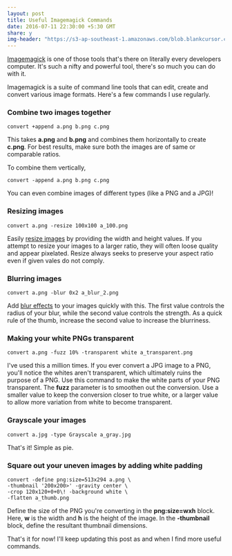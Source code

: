 ```yaml
---
layout: post
title: Useful Imagemagick Commands
date: 2016-07-11 22:30:00 +5:30 GMT
share: y
img-header: "https://s3-ap-southeast-1.amazonaws.com/blob.blankcursor.com/uploads/medium/766/26cfedf2-b476-4bcf-8357-594d29c579e4.png"
---
```


[Imagemagick](http://www.imagemagick.org/script/index.php) is one of those tools
that's there on literally every developers computer. It's such a nifty and
powerful tool, there's so much you can do with it.

Imagemagick is a suite of command line tools that can edit, create and convert
various image formats. Here's a few commands I use regularly.

### Combine two images together

```
convert +append a.png b.png c.png
```
This takes **a.png** and **b.png** and combines them horizontally to create **c.png**.
For best results, make sure both the images are of same or comparable ratios.

To combine them vertically,

```
convert -append a.png b.png c.png
```

You can even combine images of different types (like a PNG and a JPG)!

### Resizing images

```
convert a.png -resize 100x100 a_100.png
```

Easily [resize images](http://www.imagemagick.org/Usage/resize/) by providing
the width and height values. If you attempt to resize your images to a larger
ratio, they will often loose quality and appear pixelated. Resize always seeks
to preserve your aspect ratio even if given vales do not comply.

### Blurring images

```
convert a.png -blur 0x2 a_blur_2.png
```

Add [blur effects](http://www.imagemagick.org/Usage/blur/) to your images
quickly with this. The first value controls the radius of your blur, while the
second value controls the strength. As a quick rule of the thumb, increase the
second value to increase the blurriness.

### Making your white PNGs transparent

```
convert a.png -fuzz 10% -transparent white a_transparent.png
```

I've used this a million times. If you ever convert a JPG image to a PNG, you'll
notice the whites aren't transparent, which ultimately ruins the purpose of a PNG.
Use this command to make the white parts of your PNG transparent. The **fuzz**
parameter is to smoothen out the conversion. Use a smaller value to keep the conversion
closer to true white, or a larger value to allow more variation from white to become
transparent.

### Grayscale your images

```
convert a.jpg -type Grayscale a_gray.jpg
```

That's it! Simple as pie.

### Square out your uneven images by adding white padding

```
convert -define png:size=513x294 a.png \
-thumbnail '200x200>' -gravity center \
-crop 120x120+0+0\! -background white \
-flatten a_thumb.png
```

Define the size of the PNG you're converting in the **png:size=wxh** block. Here,
**w** is the width and **h** is the height of the image. In the **-thumbnail**
block, define the resultant thumbnail dimensions.

That's it for now! I'll keep updating this post as and when I find more useful
commands.
